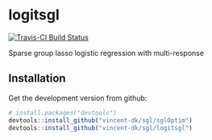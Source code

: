 # logitsgl

[![Travis-CI Build Status](https://travis-ci.org/vincent-dk/logitsgl.svg?branch=master)](https://travis-ci.org/vincent-dk/logitsgl)

Sparse group lasso logistic regression with multi-response

## Installation

Get the development version from github:

```R
# install.packages("devtools")
devtools::install_github("vincent-dk/sgl/sglOptim")
devtools::install_github("vincent-dk/sgl/logitsgl")
```